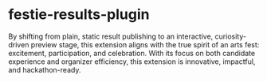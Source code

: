 # festie-results-plugin

By shifting from plain, static result publishing to an interactive, curiosity-driven preview stage, this extension aligns with the true spirit of an arts fest: excitement, participation, and celebration. With its focus on both candidate experience and organizer efficiency, this extension is innovative, impactful, and hackathon-ready.
